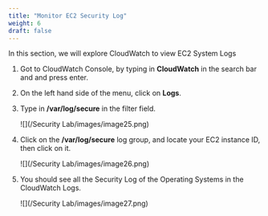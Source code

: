 ```yaml
---
title: "Monitor EC2 Security Log"
weight: 6
draft: false
---
```


In this section, we will explore CloudWatch to view EC2 System Logs

1. Got to CloudWatch Console, by typing in **CloudWatch** in the search bar and and press enter.

2. On the left hand side of the menu, click on **Logs**.

3. Type in **/var/log/secure** in the filter field.

	![](/Security Lab/images/image25.png)

4. Click on the **/var/log/secure** log group, and locate your EC2 instance ID, then 	click on it.
	
	![](/Security Lab/images/image26.png)

5. You should see all the Security Log of the Operating Systems in the CloudWatch Logs.

	![](/Security Lab/images/image27.png) 
 
